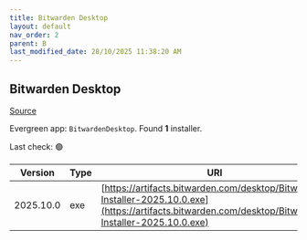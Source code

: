 ```yaml
---
title: Bitwarden Desktop
layout: default
nav_order: 2
parent: B
last_modified_date: 28/10/2025 11:38:20 AM
---
```


## Bitwarden Desktop

[Source](https://bitwarden.com/)

Evergreen app: `BitwardenDesktop`. Found **1** installer.

Last check: 🟢

| Version   | Type | URI                                                                                                                                                    |
| --------- | ---- | ------------------------------------------------------------------------------------------------------------------------------------------------------ |
| 2025.10.0 | exe  | [https://artifacts.bitwarden.com/desktop/Bitwarden-Installer-2025.10.0.exe](https://artifacts.bitwarden.com/desktop/Bitwarden-Installer-2025.10.0.exe) |
